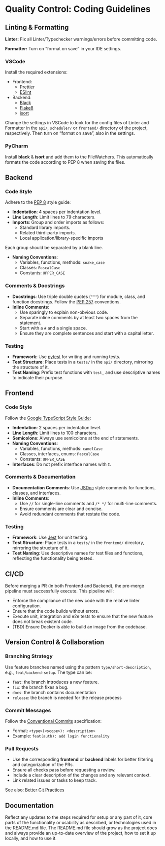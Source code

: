 # Quality Control: Coding Guidelines

## Linting & Formatting

**Linter:** Fix all Linter/Typechecker warnings/errors before committing code.

**Formatter:** Turn on “format on save” in your IDE settings.

### VSCode

Install the required extensions:

- Frontend:
  - [Prettier](https://marketplace.visualstudio.com/items?itemName=esbenp.prettier-vscode)
  - [ESlint](https://marketplace.visualstudio.com/items?itemName=dbaeumer.vscode-eslint)
- Backend:
  - [Black](https://marketplace.visualstudio.com/items?itemName=ms-python.black-formatter)
  - [Flake8](https://marketplace.visualstudio.com/items?itemName=ms-python.flake8)
  - [isort](https://marketplace.visualstudio.com/items?itemName=ms-python.isort)

Change the settings in VSCode to look for the config files of Linter and
Formatter in the `api/`, `scheduler/` or `frontend/` directory of the project,
respectively. Then turn on “format on save”, also in the settings.

### PyCharm

Install **black** & **isort** and add them to the FileWatchers.
This automatically formats the code according to PEP 8 when saving the files.

## Backend

### Code Style

Adhere to the [PEP 8](https://peps.python.org/pep-0008/) style guide:

- **Indentation**: 4 spaces per indentation level.
- **Line Length**: Limit lines to 79 characters.
- **Imports**: Group and order imports as follows:
  - Standard library imports.
  - Related third-party imports.
  - Local application/library-specific imports

Each group should be separated by a blank line.

- **Naming Conventions**:
  - Variables, functions, methods: `snake_case`
  - Classes: `PascalCase`
  - Constants: `UPPER_CASE`

### Comments & Docstrings

- **Docstrings**: Use triple double quotes (`"""`) for module, class, and
  function docstrings. Follow the [PEP 257](https://peps.python.org/pep-0257/)
  conventions.
- **Inline Comments**:
  - Use sparingly to explain non-obvious code.
  - Separate inline comments by at least two spaces from the statement.
  - Start with a `#` and a single space.
  - Ensure they are complete sentences and start with a capital letter.

### Testing

- **Framework**: Use [pytest](https://docs.pytest.org/) for writing and running
  tests.
- **Test Structure**: Place tests in a `tests/` in the `api/` directory,
  mirroring the structure of it.
- **Test Naming**: Prefix test functions with `test_` and use descriptive names
  to indicate their purpose.

## Frontend

### Code Style

Follow the [Google TypeScript Style Guide](https://google.github.io/styleguide/tsguide.html):

- **Indentation**: 2 spaces per indentation level.
- **Line Length**: Limit lines to 100 characters.
- **Semicolons**: Always use semicolons at the end of statements.
- **Naming Conventions**:
  - Variables, functions, methods: `camelCase`
  - Classes, interfaces, enums: `PascalCase`
  - Constants: `UPPER_CASE`
- **Interfaces**: Do not prefix interface names with `I`.

### Comments & Documentation

- **Documentation Comments**: Use [JSDoc](https://jsdoc.app/) style comments for functions, classes, and interfaces.
- **Inline Comments**:
  - Use `//` for single-line comments and `/* */` for multi-line comments.
  - Ensure comments are clear and concise.
  - Avoid redundant comments that restate the code.

### Testing

- **Framework**: Use [Jest](https://jestjs.io/) for unit testing.
- **Test Structure**: Place tests in a `tests/` in the `frontend/` directory, mirroring the structure of it.
- **Test Naming**: Use descriptive names for test files and functions, reflecting the functionality being tested.

## CI/CD

Before merging a PR (in both Frontend and Backend), the pre-merge pipeline must successfully execute. This pipeline will:

- Enforce the compliance of the new code with the relative linter configuration.
- Ensure that the code builds without errors.
- Execute unit, integration and e2e tests to ensure that the new feature does not break existent code.
- (TBD) Ensure Docker is able to build an image from the codebase.

## Version Control & Collaboration

### Branching Strategy

Use feature branches named using the pattern `type/short-description`, e.g., `feat/backend-setup`. The type can be:

- `feat`: the branch introduces a new feature.
- `fix`: the branch fixes a bug.
- `docs`: the branch contains documentation
- `release`: the branch is needed for the release process

### Commit Messages

Follow the [Conventional Commits](https://www.conventionalcommits.org/) specification:

- Format: `<type>(<scope>): <description>`
- Example: `feat(auth): add login functionality`

### Pull Requests

- Use the corresponding **frontend** or **backend** labels for better filtering and categorization of the PRs.
- Ensure all checks pass before requesting a review.
- Include a clear description of the changes and any relevant context.
- Link related issues or tasks to keep track.

See also: [Better Git Practices](https://nutritious-request-5b4.notion.site/Student-Resources-WIP-a328da1665194638ae2f694bf127727f#09174eaa615c4658bfda117bd320a13b)

## Documentation

Reflect any updates to the steps required for setup or any part of it, core parts of the functionality or usability as described, or technologies used in the README.md file. The README.md file should grow as the project does and always provide an up-to-date overview of the project, how to set it up locally, and how to use it.
